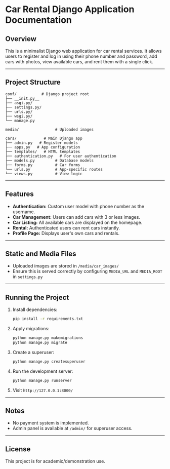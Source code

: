 # Car Rental Django Application Documentation

## Overview
This is a minimalist Django web application for car rental services. It allows users to register and log in using their phone number and password, add cars with photos, view available cars, and rent them with a single click.

---

## Project Structure

```
conf/           # Django project root
├── __init.py__                
├── asgi.py/               
├── settings.py/               
├── urls.py/               
├── wsgi.py/              
└── manage.py

media/                # Uploaded images

cars/            # Main Django app
├── admin.py   # Register models
├── apps.py   # App configuration
├── templates/   # HTML templates
├── authentication.py   # For user authentication
├── models.py         # Database models
├── forms.py          # Car forms
└── urls.py           # App-specific routes
└── views.py          # View logic
```

---

## Features
- **Authentication:** Custom user model with phone number as the username.
- **Car Management:** Users can add cars with 3 or less images.
- **Car Listing:** All available cars are displayed on the homepage.
- **Rental:** Authenticated users can rent cars instantly.
- **Profile Page:** Displays user's own cars and rentals.

---

## Static and Media Files

- Uploaded images are stored in `/media/car_images/`
- Ensure this is served correctly by configuring `MEDIA_URL` and `MEDIA_ROOT` in `settings.py`

---

## Running the Project

1. Install dependencies:
   ```bash
   pip install -r requirements.txt
   ```
2. Apply migrations:
   ```bash
   python manage.py makemigrations
   python manage.py migrate
   ```
3. Create a superuser:
   ```bash
   python manage.py createsuperuser
   ```
4. Run the development server:
   ```bash
   python manage.py runserver
   ```
5. Visit `http://127.0.0.1:8000/`

---

## Notes
- No payment system is implemented.
- Admin panel is available at `/admin/` for superuser access.

---

## License
This project is for academic/demonstration use.

